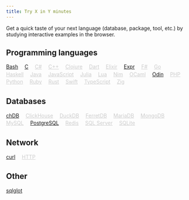 ```yaml
---
title: Try X in Y minutes
---
```


<style>
.lang {
    display: inline-block;
    margin-right: 1em;
    margin-bottom: 0.25em;
}
a.disabled {
    pointer-events: none;
    color: #ccc;
    border-bottom-color: rgba(0, 0, 0, 0.14);
}
</style>

Get a quick taste of your next language (database, package, tool, etc.) by studying interactive examples in the browser.

## Programming languages

<a class="lang" href="/try/bash/">Bash</a>
<a class="lang" href="/try/c/">C</a>
<a class="lang disabled" href="">C#</a>
<a class="lang disabled" href="">C++</a>
<a class="lang disabled" href="">Clojure</a>
<a class="lang disabled" href="">Dart</a>
<a class="lang disabled" href="">Elixir</a>
<a class="lang" href="/try/expr-lang/">Expr</a>
<a class="lang disabled" href="">F#</a>
<a class="lang disabled" href="">Go</a>
<a class="lang disabled" href="">Haskell</a>
<a class="lang disabled" href="">Java</a>
<a class="lang disabled" href="">JavaScript</a>
<a class="lang disabled" href="">Julia</a>
<a class="lang disabled" href="">Lua</a>
<a class="lang disabled" href="">Nim</a>
<a class="lang disabled" href="">OCaml</a>
<a class="lang" href="/try/odin/">Odin</a>
<a class="lang disabled" href="">PHP</a>
<a class="lang disabled" href="">Python</a>
<a class="lang disabled" href="">Ruby</a>
<a class="lang disabled" href="">Rust</a>
<a class="lang disabled" href="">Swift</a>
<a class="lang disabled" href="">TypeScript</a>
<a class="lang disabled" href="">Zig</a>

## Databases

<a class="lang" href="/try/chdb/">chDB</a>
<a class="lang disabled" href="">ClickHouse</a>
<a class="lang disabled" href="">DuckDB</a>
<a class="lang disabled" href="">FerretDB</a>
<a class="lang disabled" href="">MariaDB</a>
<a class="lang disabled" href="">MongoDB</a>
<a class="lang disabled" href="">MySQL</a>
<a class="lang" href="/try/postgres/">PostgreSQL</a>
<a class="lang disabled" href="">Redis</a>
<a class="lang disabled" href="">SQL Server</a>
<a class="lang disabled" href="">SQLite</a>

## Network

<a class="lang" href="/try/curl/">curl</a>
<a class="lang disabled" href="">HTTP</a>

## Other

<a class="lang" href="/try/sqlglot/">sqlglot</a>
